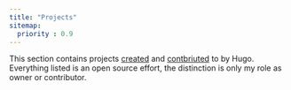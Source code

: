 ```yaml
---
title: "Projects"
sitemap:
  priority : 0.9
---
```

<p>This section contains projects <a href="/projects/creations">created</a> and <a href="/projects/contributions">contbriuted</a> to by Hugo.  Everything listed is an open source effort, the distinction is only my role as owner or contributor.</p>
